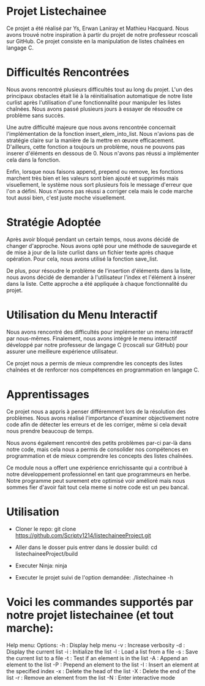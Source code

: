 # Projet Listechainee

Ce projet a été réalisé par Ys, Erwan Laniray et Mathieu Hacquard. Nous avons trouvé notre inspiration à partir du projet de notre professeur rcoscali sur GitHub. Ce projet consiste en la manipulation de listes chaînées en langage C.

# Difficultés Rencontrées
Nous avons rencontré plusieurs difficultés tout au long du projet. L'un des principaux obstacles était lié à la réinitialisation automatique de notre liste curlist après l'utilisation d'une fonctionnalité pour manipuler les listes chaînées. Nous avons passé plusieurs jours à essayer de résoudre ce problème sans succès.

Une autre difficulté majeure que nous avons rencontrée concernait l'implémentation de la fonction insert_elem_into_list. Nous n'avions pas de stratégie claire sur la manière de la mettre en œuvre efficacement. D'ailleurs, cette fonction a toujours un problème, nous ne pouvons pas inserer d'éléments en dessous de 0. Nous n'avons pas réussi a implémenter cela dans la fonction.

Enfin, lorsque nous faisons append, prepend ou remove, les fonctions marchent très bien et les valeurs sont bien ajouté et supprimés mais visuellement, le système nous sort plusieurs fois le message d'erreur que l'on a défini. Nous n'avons pas réussi a corriger cela mais le code marche tout aussi bien, c'est juste moche visuellement.

# Stratégie Adoptée
Après avoir bloqué pendant un certain temps, nous avons décidé de changer d'approche. Nous avons opté pour une méthode de sauvegarde et de mise à jour de la liste curlist dans un fichier texte après chaque opération. Pour cela, nous avons utilisé la fonction save_list.

De plus, pour résoudre le problème de l'insertion d'éléments dans la liste, nous avons décidé de demander à l'utilisateur l'index et l'élément à insérer dans la liste. Cette approche a été appliquée à chaque fonctionnalité du projet.

# Utilisation du Menu Interactif
Nous avons rencontré des difficultés pour implémenter un menu interactif par nous-mêmes. Finalement, nous avons intégré le menu interactif développé par notre professeur de langage C (rcoscali sur GitHub) pour assurer une meilleure expérience utilisateur.

Ce projet nous a permis de mieux comprendre les concepts des listes chaînées et de renforcer nos compétences en programmation en langage C.

# Apprentissages
Ce projet nous a appris à penser différemment lors de la résolution des problèmes. Nous avons réalisé l'importance d'examiner objectivement notre code afin de détecter les erreurs et de les corriger, même si cela devait nous prendre beaucoup de temps.

Nous avons également rencontré des petits problèmes par-ci par-là dans notre code, mais cela nous a permis de consolider nos compétences en programmation et de mieux comprendre les concepts des listes chaînées.

Ce module nous a offert une expérience enrichissante qui a contribué à notre développement professionnel en tant que programmeurs en herbe. Notre programme peut surement etre optimisé voir amélioré mais nous sommes fier d'avoir fait tout cela meme si notre code est un peu bancal.

# Utilisation

- Cloner le repo:
git clone https://github.com/Scripty1214/listechaineeProject.git

- Aller dans le dosser puis entrer dans le dossier build:
cd listechaineeProject/build

- Executer Ninja:
ninja

- Executer le projet suivi de l'option demandée:
./listechainee -h



# Voici les commandes supportés par notre projet listechainee (et tout marche):

Help menu:
    Options:
        -h : Display help menu
        -v : Increase verbosity
        -d : Display the current list
        -i : Initialize the list
        -l <filename> : Load a list from a file
        -s <filename> : Save the current list to a file
        -t <element> : Test if an element is in the list
        -A <element> : Append an element to the list
        -P <element> : Prepend an element to the list
        -I : Insert an element at the specified index
        -x : Delete the head of the list
        -X : Delete the end of the list
        -r <element> : Remove an element from the list
        -N : Enter interactive mode
